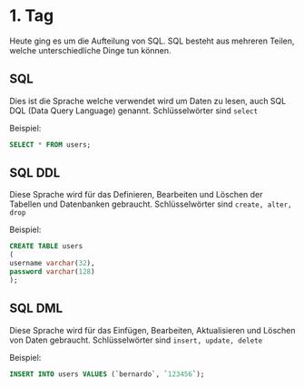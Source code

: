 # 1. Tag
Heute ging es um die Aufteilung von SQL. SQL besteht aus mehreren Teilen, welche unterschiedliche Dinge tun können.

## SQL
Dies ist die Sprache welche verwendet wird um Daten zu lesen, auch SQL DQL (Data Query Language) genannt.
Schlüsselwörter sind `select`

Beispiel:
```sql
SELECT * FROM users;
```

## SQL DDL
Diese Sprache wird für das Definieren, Bearbeiten und Löschen der Tabellen und Datenbanken gebraucht.
Schlüsselwörter sind `create, alter, drop`

Beispiel:
```sql
CREATE TABLE users
(
username varchar(32),
password varchar(128)
);
```

## SQL DML
Diese Sprache wird für das Einfügen, Bearbeiten, Aktualisieren und Löschen von Daten gebraucht.
Schlüsselwörter sind `insert, update, delete`

Beispiel:
```sql
INSERT INTO users VALUES (`bernardo`, `123456`);
```